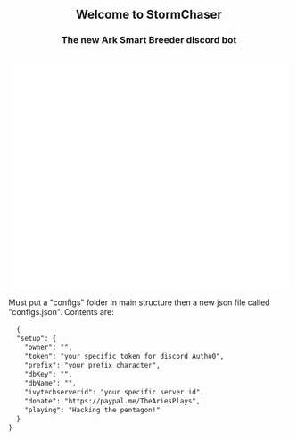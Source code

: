 
<p>
<h2 align="center">Welcome to StormChaser</h2>
<h3 align="center">The new Ark Smart Breeder discord bot</h3>
</p>

<div align="center">
  <br>
  <a href="https://www.github.com/AriesPlaysNation/StormChasers">
    <img src="img/readme.svg" width="800" height="400" alt="Storm Chasers SVG">
  </a>
</div>

<p>
  Must put a "configs" folder in main structure then a new json file called "configs.json".
  Contents are:


```
  {
  "setup": {
    "owner": "",
    "token": "your specific token for discord Autho0",
    "prefix": "your prefix character",
    "dbKey": "",
    "dbName": "",
    "ivytechserverid": "your specific server id",
    "donate": "https://paypal.me/TheAriesPlays",
    "playing": "Hacking the pentagon!"
  }
}
```
</p>
